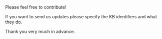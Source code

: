 Please feel free to contribute!

If you want to send us updates please specify the KB identifiers and what they do.

Thank you very much in advance.
